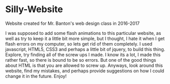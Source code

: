 # Silly-Website
Website created for Mr. Banton's web design class in 2016-2017

I was supposed to add some flash animations to this particular website, as well
as try to keep it a little bit more simple, but I thought, I hate it when I get flash
errors on my computer, so lets get rid of them completely. I used javascript, HTML5, CSS3
and perhaps a little bit of jquery, to build this thing. Explore, try finding all of 
the screw ups I made. I know its a lot, I made this rather fast, so there is bound to 
be so errors. But one of the good things about HTML is that you are allowed to screw up.
Anyways, look around this website, find my mistakes, and perhaps provide suggestions on
how I could change it in the future. Enjoy!
